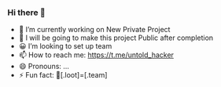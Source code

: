 ### Hi there 👋
- 🔭 I’m currently working on New Private Project
- 🌱 I will be going to make this project Public after completion
- 😀 I’m looking to set up team
- 📫 How to reach me: https://t.me/untold_hacker
- 😄 Pronouns: ...
- ⚡ Fun fact: 🤪[.loot]=[.team]

